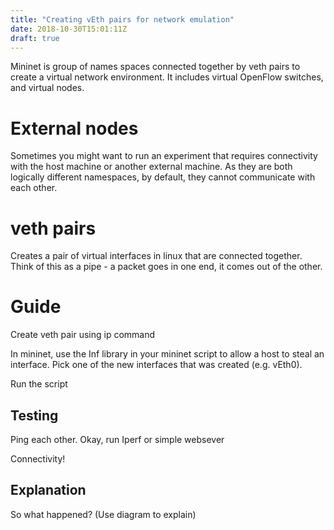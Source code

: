 ```yaml
---
title: "Creating vEth pairs for network emulation"
date: 2018-10-30T15:01:11Z
draft: true
---
```


Mininet is group of names spaces connected together by veth pairs to create a virtual network environment. It includes virtual OpenFlow switches, and virtual nodes.
<h1>External nodes</h1>
Sometimes you might want to run an experiment that requires connectivity with the host machine or another external machine. As they are both logically different namespaces, by default, they cannot communicate with each other.
<h1>veth pairs</h1>
Creates a pair of virtual interfaces in linux that are connected together. Think of this as a pipe - a packet goes in one end, it comes out of the other.
<h1>Guide</h1>
Create veth pair using ip command

In mininet, use the Inf library in your mininet script to allow a host to steal an interface. Pick one of the new interfaces that was created (e.g. vEth0).

Run the script
<h2>Testing</h2>
Ping each other. Okay, run Iperf or simple websever

Connectivity!
<h2>Explanation</h2>
So what happened? (Use diagram to explain)
